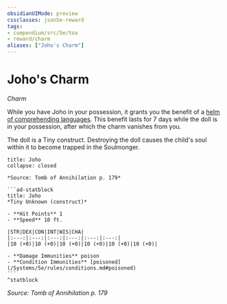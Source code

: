 ```yaml
---
obsidianUIMode: preview
cssclasses: json5e-reward
tags:
- compendium/src/5e/toa
- reward/charm
aliases: ["Joho's Charm"]
---
```

# Joho's Charm
*Charm*  

While you have Joho in your possession, it grants you the benefit of a [helm of comprehending languages](/Systems/5e/items/helm-of-comprehending-languages.md). This benefit lasts for 7 days while the doll is in your possession, after which the charm vanishes from you.

The doll is a Tiny construct. Destroying the doll causes the child's soul within it to become trapped in the Soulmonger.

````ad-embed-object
title: Joho
collapse: closed

*Source: Tomb of Annihilation p. 179*  

```ad-statblock
title: Joho
*Tiny Unknown (construct)*

- **Hit Points** 1
- **Speed** 10 ft.

|STR|DEX|CON|INT|WIS|CHA|
|:---:|:---:|:---:|:---:|:---:|:---:|
|10 (+0)|10 (+0)|10 (+0)|10 (+0)|10 (+0)|10 (+0)|

- **Damage Immunities** poison
- **Condition Immunities** [poisoned](/Systems/5e/rules/conditions.md#poisoned)
```
^statblock
````

*Source: Tomb of Annihilation p. 179*